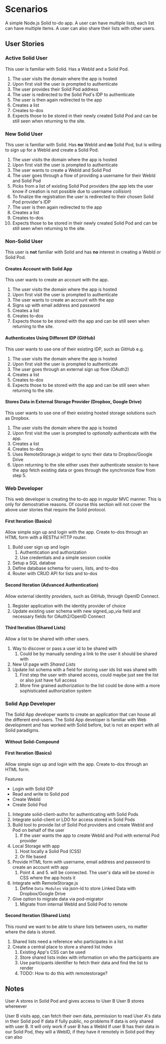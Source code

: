 # Scenarios

A simple Node.js Solid to-do app. A user can have multiple lists, each list can have multiple items. A user can also share their lists with other users.

## User Stories

### Active Solid User

This user is familiar with Solid. Has a WebId and a Solid Pod.

1. The user visits the domain where the app is hosted
2. Upon first visit the user is prompted to authenticate
3. The user provides their Solid Pod address
4. The user is redirected to the Solid Pod's IDP to authenticate
5. The user is then again redirected to the app
6. Creates a list
7. Creates to-dos
8. Expects those to be stored in their newly created Solid Pod and can be still seen when returning to the site.

### New Solid User

This user is familiar with Solid. Has **no** WebId and **no** Solid Pod, but is willing to sign up for a WebId and create a Solid Pod.

1. The user visits the domain where the app is hosted
2. Upon first visit the user is prompted to authenticate
3. The user wants to create a WebId and Solid Pod
4. The user goes through a flow of providing a username for their WebId and Solid Pod
5. Picks from a list of existing Solid Pod providers (the app lets the user know if creation is not possible due to username *collision*)
6. To finalize the registration the user is redirected to their chosen Solid Pod provider's IDP
7. The user is then again redirected to the app
8. Creates a list
9. Creates to-dos
10. Expects those to be stored in their newly created Solid Pod and can be still seen when returning to the site.

### Non-Solid User

This user is **not** familiar with Solid and has **no** interest in creating a WebId or Solid Pod.

#### Creates Account with Solid App

This user wants to create an account with the app.

1. The user visits the domain where the app is hosted
2. Upon first visit the user is prompted to authenticate
3. The user wants to create an account with the app
4. Signs up with email address and password
5. Creates a list
6. Creates to-dos
7. Expects those to be stored with the app and can be still seen when returning to the site.

#### Authenticates Using Different IDP (GitHub)

This user wants to use one of their existing IDP, such as GitHub e.g.

1. The user visits the domain where the app is hosted
2. Upon first visit the user is prompted to authenticate
3. The user goes through an external sign up flow (OAuth2)
4. Creates a list
5. Creates to-dos
6. Expects those to be stored with the app and can be still seen when returning to the site.

#### Stores Data in External Storage Provider (Dropbox, Google Drive)

This user wants to use one of their existing hosted storage solutions such as Dropbox.

1. The user visits the domain where the app is hosted
2. Upon first visit the user is prompted to *optionally* authenticate with the app.
3. Creates a list
4. Creates to-dos
5. Uses RemoteStorage.js widget to sync their data to Dropbox/Google Drive
6. Upon returning to the site either uses their authenticate session to have the app fetch existing data or goes through the synchronize flow from step 5.

### Web Developer

This web developer is creating the to-do app in *regular* MVC manner. This is only for demostrative reasons. Of course this section will not cover the above user stories that require the Solid protocol.

#### First Iteration (Basics)

Allow simple sign up and login with the app. Create to-dos through an HTML form with a RESTful HTTP router.

1. Build user sign up and login
   1. Authentication and authorization
   2. Use credentials and a simple session cookie
2. Setup a SQL databse
3. Define database schema for users, lists, and to-dos
4. Router with CRUD API for lists and to-dos

#### Second Iteration (Advanced Authentication)

Allow external identity providers, such as GitHub, through OpenID Connect.

1. Register application with the identity provider of choice
2. Update existing user schema with new signed_up_via field and necessary fields for OAuth2/OpenID Connect

#### Third Iteration (Shared Lists)

Allow a list to be shared with other users.

1. Way to discover or pass a user id to be shared with
   1. Could be by manually sending a link to the user it should be shared with
2. New UI page with *Shared Lists*
3. Update list schema with a field for storing user ids list was shared with
   1. First step the user with shared access, could maybe just see the list or also just have full access
   2. More fine grained authorization to the list could be done with a more sophisticated authorization system

### Solid App Developer

The Solid App developer wants to create an application that can house all the different end-users. The Solid App developer is familiar with Web development and has worked with Solid before, but is not an expert with all Solid paradigms.

#### Without Solid-Compound

#### First Iteration (Basics)

Allow simple sign up and login with the app. Create to-dos through an HTML form.

Features

- Login with Solid IDP
- Read and write to Solid pod
- Create WebId
- Create Solid Pod

1. Integrate solid-client-authn for authenticating with Solid Pods
2. Integrate solid-client or LDO for access stored in Solid Pods
3. Build tool to provide list of Solid Pod providers and create WebId and Pod on behalf of the user
   1. If the user wants the app to create WebId and Pod with external Pod provider
4. Local Storage with app
   1. Host locally a Solid Pod (CSS)
   2. Or file based
5. Provide HTML form with username, email address and password to create an account with app
   1. Point 4. and 5. will be connected. The user's data will be stored in CSS where the app hosts it
6. Integrate with RemoteStorage.js
   1. Define `Data Modules` via json-ld to store Linked Data with Dropbox/Google Drive
7. Give option to migrate data via pod-migrator
   1. Migrate from internal WebId and Solid Pod to remote

#### Second Iteration (Shared Lists)

This round we want to be able to share lists between users, no matter where the data is stored.

1. Shared lists need a reference who participates in a list
2. Create a central place to store a shared list index
   1. Existing App's CSS can be used
   2. Store shared lists index with information on who the participants are
   3. Use participants identifier to fetch their data and find the list to render
   4. TODO: How to do this with remotestorage?

## Notes

User A stores in Solid Pod and gives access to User B
User B stores whereever

User B visits app, can fetch their own data, permission to read User A's data in their Solid pod
If data if fully public, no problems
If data is only shared with user B. It will only work if user B has a WebId
If user B has their data in our Solid Pod, they will a WebID, if they have it remotely in Solid pod they can also
